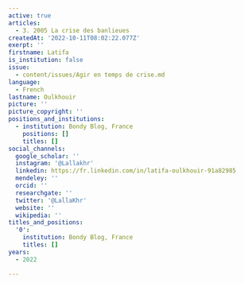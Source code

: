 ```yaml
---
active: true
articles:
  - 3. 2005 La crise des banlieues
createdAt: '2022-10-11T08:02:22.077Z'
exerpt: ''
firstname: Latifa
is_institution: false
issue:
  - content/issues/Agir en temps de crise.md
language:
  - French
lastname: Oulkhouir
picture: ''
picture_copyright: ''
positions_and_institutions:
  - institution: Bondy Blog, France
    positions: []
    titles: []
social_channels:
  google_scholar: ''
  instagram: '@Lallakhr'
  linkedin: https://fr.linkedin.com/in/latifa-oulkhouir-91a82985
  mendeley: ''
  orcid: ''
  researchgate: ''
  twitter: '@LallaKhr'
  website: ''
  wikipedia: ''
titles_and_positions:
  '0':
    institution: Bondy Blog, France
    titles: []
years:
  - 2022

---
```

